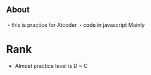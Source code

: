 ## About 
・this is practice for Atcoder
・code in javascript Mainly

# Rank
- Almost practice level is D ~ C

